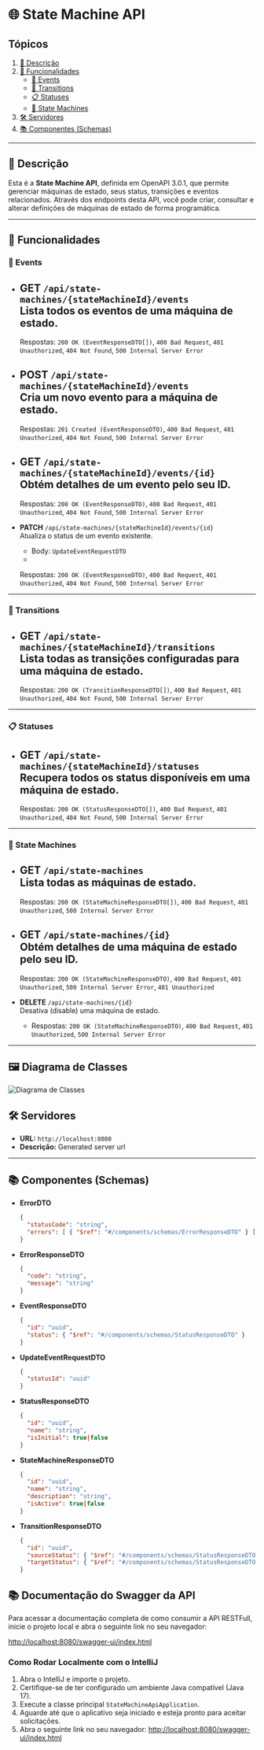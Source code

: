 # 🌐 State Machine API

## Tópicos

1. [📖 Descrição](#-descrição)
2. [🚀 Funcionalidades](#-funcionalidades)
    - [🔄 Events](#-events)
    - [🔁 Transitions](#-transitions)
    - [📋 Statuses](#-statuses)
    - [🤖 State Machines](#️-state-machines)
3. [🛠️ Servidores](#️-servidores)
4. [📚 Componentes (Schemas)](#📚-componentes-schemas)

---

## 📖 Descrição

Esta é a **State Machine API**, definida em OpenAPI 3.0.1, que permite gerenciar máquinas de estado, seus status,
transições e eventos relacionados. Através dos endpoints desta API, você pode criar, consultar e alterar definições de
máquinas de estado de forma programática.

---

## 🚀 Funcionalidades

### 🔄 Events

- **GET** `/api/state-machines/{stateMachineId}/events`  
  Lista todos os eventos de uma máquina de estado.
    -
    Respostas: `200 OK (EventResponseDTO[])`, `400 Bad Request`, `401 Unauthorized`, `404 Not Found`, `500 Internal Server Error`

- **POST** `/api/state-machines/{stateMachineId}/events`  
  Cria um novo evento para a máquina de estado.
    -
    Respostas: `201 Created (EventResponseDTO)`, `400 Bad Request`, `401 Unauthorized`, `404 Not Found`, `500 Internal Server Error`

- **GET** `/api/state-machines/{stateMachineId}/events/{id}`  
  Obtém detalhes de um evento pelo seu ID.
    -
    Respostas: `200 OK (EventResponseDTO)`, `400 Bad Request`, `401 Unauthorized`, `404 Not Found`, `500 Internal Server Error`

- **PATCH** `/api/state-machines/{stateMachineId}/events/{id}`  
  Atualiza o status de um evento existente.
    - Body: `UpdateEventRequestDTO`
    -
    Respostas: `200 OK (EventResponseDTO)`, `400 Bad Request`, `401 Unauthorized`, `404 Not Found`, `500 Internal Server Error`

---

### 🔁 Transitions

- **GET** `/api/state-machines/{stateMachineId}/transitions`  
  Lista todas as transições configuradas para uma máquina de estado.
    -
    Respostas: `200 OK (TransitionResponseDTO[])`, `400 Bad Request`, `401 Unauthorized`, `404 Not Found`, `500 Internal Server Error`

---

### 📋 Statuses

- **GET** `/api/state-machines/{stateMachineId}/statuses`  
  Recupera todos os status disponíveis em uma máquina de estado.
    -
    Respostas: `200 OK (StatusResponseDTO[])`, `400 Bad Request`, `401 Unauthorized`, `404 Not Found`, `500 Internal Server Error`

---

### 🤖 State Machines

- **GET** `/api/state-machines`  
  Lista todas as máquinas de estado.
    -
    Respostas: `200 OK (StateMachineResponseDTO[])`, `400 Bad Request`, `401 Unauthorized`, `500 Internal Server Error`

- **GET** `/api/state-machines/{id}`  
  Obtém detalhes de uma máquina de estado pelo seu ID.
    -
    Respostas: `200 OK (StateMachineResponseDTO)`, `400 Bad Request`, `401 Unauthorized`, `500 Internal Server Error`, `401 Unauthorized`

- **DELETE** `/api/state-machines/{id}`  
  Desativa (disable) uma máquina de estado.
    - Respostas: `200 OK (StateMachineResponseDTO)`, `400 Bad Request`, `401 Unauthorized`, `500 Internal Server Error`

---

## 🖼️ Diagrama de Classes

![Diagrama de Classes](http://www.plantuml.com/plantuml/png/fPJ1JiCm38RlVGghbmtO1bmdD6qJ72h1XR4728qr8cNfLAUL4E9vU0AUO2z6sgHfEjQ1uD8sjcD__kDqJfhbkjZA2600AyqqmWDBNuH2Oqab8x9MPuGtOmQuMA-JMn3SBbOw5se3YcsnO-18QIvsMcJAsfTP9f4f4BH8jIXTzBqWVLCLAMW6LB-H0jTJpXI9AiiCjF-cWyqDuGmsg1TI3iyQbe3Uk9Ql2HywV1TIPe835yIU9OQkzyYhKb17Ze9wX0XgKR3eqQdL8r6cAIQF2EAwgUk4APCGiPN8OxQclw7MJL9Mv2bw0Lg7cHe35Zg-7TMlmEzALDeprwl_u0OyDbUQeudjWsYmwzYVY7tEpX1ruqPmPBAA7UzXyE4ZrpfMJoVF01vHilt7_jFSXax_yNKCup74LvF9UTpCuxIzEYU2WwcOTYwJo-B2UZROSRYqXt-gZErcQlkXA9gZujLFvWi0)

<!--
@startuml
  ' State Machine
  class StateMachine {
    +UUID id
    +String name
    +String description
    +Boolean isActive
    +List<Status> statuses
    +List<Transition> transitions
    +List<StateMachine> getAll()
    +StateMachine getById(UUID id)
    +void disable(UUID id)
  }

  ' Status
  class Status {
    +UUID id
    +StateMachine stateMachine
    +String name
    +Boolean isInitial
    +List<Status> getAll(UUID stateMachineId)
  }

  ' Transition
  class Transition {
    +UUID id
    +StateMachine stateMachine
    +Status sourceStatus
    +Status targetStatus
    +List<Transition> getAll(UUID stateMachineId)
  }

  ' Event
  class Event {
    +UUID id
    +StateMachine stateMachine
    +Status status
    +Event create(UUID stateMachineId)
    +List<Event> getAll(UUID stateMachineId)
    +Event getById(UUID stateMachineId, UUID id)
    +void update(UUID stateMachineId, UUID id, Event event)
  }

' Relações
StateMachine "1" -- "0..*" Status : statuses
StateMachine "1" -- "0..*" Transition : transitions
Status "0..*" -- "0..*" Transition : source/target
StateMachine "1" -- "0..*" Event : events

@enduml

-->

## 🛠️ Servidores

- **URL:** `http://localhost:8080`
- **Descrição:** Generated server url

---

## 📚 Componentes (Schemas)

- **ErrorDTO**
  ```json
  {
    "statusCode": "string",
    "errors": [ { "$ref": "#/components/schemas/ErrorResponseDTO" } ]
  }
  ```

- **ErrorResponseDTO**
  ```json
  {
    "code": "string",
    "message": "string"
  }
  ```

- **EventResponseDTO**
  ```json
  {
    "id": "uuid",
    "status": { "$ref": "#/components/schemas/StatusResponseDTO" }
  }
  ```

- **UpdateEventRequestDTO**
  ```json
  {
    "statusId": "uuid"
  }
  ```

- **StatusResponseDTO**
  ```json
  {
    "id": "uuid",
    "name": "string",
    "isInitial": true|false
  }
  ```

- **StateMachineResponseDTO**
  ```json
  {
    "id": "uuid",
    "name": "string",
    "description": "string",
    "isActive": true|false
  }
  ```

- **TransitionResponseDTO**
  ```json
  {
    "id": "uuid",
    "sourceStatus": { "$ref": "#/components/schemas/StatusResponseDTO" },
    "targetStatus": { "$ref": "#/components/schemas/StatusResponseDTO" }
  }
  ```

## 📚 Documentação do Swagger da API

Para acessar a documentação completa de como consumir a API RESTFull, inicie o projeto local e abra o seguinte link no
seu navegador:

[http://localhost:8080/swagger-ui/index.html](http://localhost:8080/swagger-ui/index.html)

### Como Rodar Localmente com o IntelliJ

1. Abra o IntelliJ e importe o projeto.
2. Certifique-se de ter configurado um ambiente Java compatível (Java 17).
3. Execute a classe principal `StateMachineApiApplication`.
4. Aguarde até que o aplicativo seja iniciado e esteja pronto para aceitar solicitações.
5. Abra o seguinte link no seu
   navegador: [http://localhost:8080/swagger-ui/index.html](http://localhost:8080/swagger-ui/index.html)
